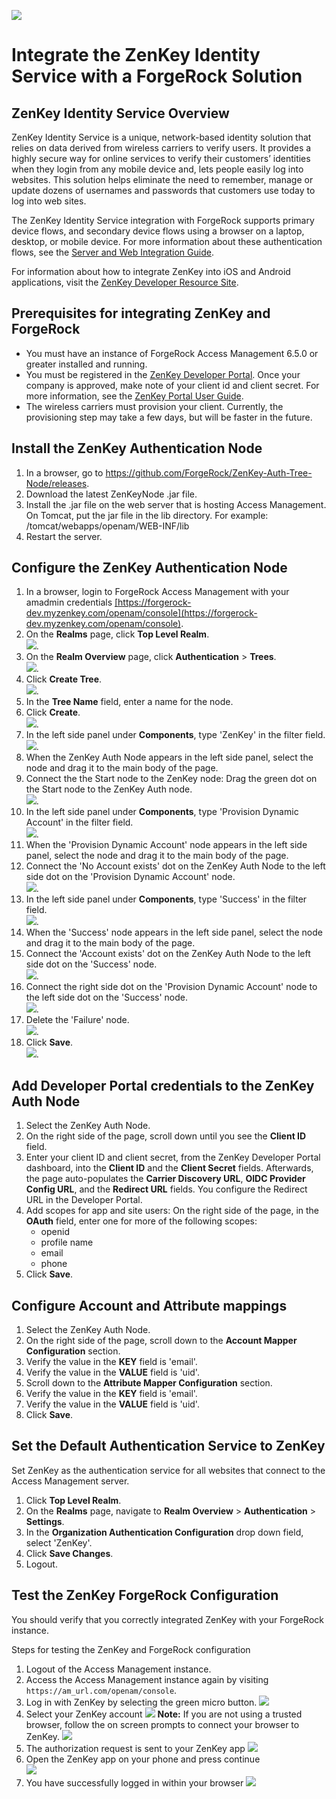 ![](https://github.com/ForgeRock/ZenKey-Auth-Tree-Node/blob/master/Images/ZenKey_rgb.png)
# Integrate the ZenKey Identity Service with a ForgeRock Solution

## ZenKey Identity Service Overview

ZenKey Identity Service is a unique, network-based identity solution that relies on data derived from wireless carriers to verify users. It provides a highly secure way for online services to verify their customers’ identities when they login from any mobile device and, lets people easily log into websites. This solution helps eliminate the need to remember, manage or update dozens of usernames and passwords that customers use today to log into web sites.

The ZenKey Identity Service integration with ForgeRock supports primary device flows, and secondary device flows using a browser on a laptop, desktop, or mobile device. For more information about these authentication flows, see the  <a href="https://developer.myzenkey.com/web" target="_blank">Server and Web Integration Guide</a>.


For information about how to integrate ZenKey into iOS and Android applications, visit the <a href="http://developer.myzenkey.com" target="_blank">ZenKey Developer Resource Site</a>.

## Prerequisites for integrating ZenKey and ForgeRock

 - You must have an instance of ForgeRock Access Management 6.5.0 or greater installed and running.
 - You must be registered in the <a href="https://portal.myzenkey.com/login" target="_blank">ZenKey Developer Portal</a>. Once your company is approved, make note of your client id and client secret. For more information, see the  <a href="https://developer.myzenkey.com/portal/" target="_blank">ZenKey Portal User Guide</a>.
 - The wireless carriers must provision your client. Currently, the provisioning step may take a few days, but will be faster in the future.

## Install the ZenKey Authentication Node

1. In a browser, go to <a href="https://github.com/ForgeRock/ZenKey-Auth-Tree-Node/releases" target="_blank">https://github.com/ForgeRock/ZenKey-Auth-Tree-Node/releases</a>.
2. Download the latest ZenKeyNode .jar file.
3. Install the .jar file on the web server that is hosting Access Management. On Tomcat, put the jar file in the lib directory.
For example: /tomcat/webapps/openam/WEB-INF/lib
4. Restart the server.

## Configure the ZenKey Authentication Node

1. In a browser, login to ForgeRock Access Management with your amadmin credentials <a href="https://forgerock-dev.myzenkey.com/openam/console" target="_blank">[https://forgerock-dev.myzenkey.com/openam/console](https://forgerock-dev.myzenkey.com/openam/console)</a>.
4. On the **Realms** page, click **Top Level Realm**.  
 ![](https://github.com/ForgeRock/ZenKey-Auth-Tree-Node/blob/master/Images/TopLevelRealm.png).
5. On the **Realm Overview** page, click **Authentication** > **Trees**.  
 ![](https://github.com/ForgeRock/ZenKey-Auth-Tree-Node/blob/master/Images/Trees.png).
6. Click **Create Tree**.  
 ![](https://github.com/ForgeRock/ZenKey-Auth-Tree-Node/blob/master/Images/CreateTree.png).
7. In the **Tree Name** field, enter a name for the node.
8. Click **Create**.  
 ![](https://github.com/ForgeRock/ZenKey-Auth-Tree-Node/blob/master/Images/TreeName_Create.png).
9. In the left side panel under **Components**, type 'ZenKey' in the filter field.  
![](https://github.com/ForgeRock/ZenKey-Auth-Tree-Node/blob/master/Images/TypeZenKey.png).
10. When the ZenKey Auth Node appears in the left side panel, select the node and drag it to the main body of the page.
11. Connect the the Start node to the ZenKey node: Drag the green dot on the Start node to the ZenKey Auth node.  
 ![](https://github.com/ForgeRock/ZenKey-Auth-Tree-Node/blob/master/Images/ConnectStartToZKAuthNode.png).
12. In the left side panel under **Components**, type 'Provision Dynamic Account' in the filter field.  
 ![](https://github.com/ForgeRock/ZenKey-Auth-Tree-Node/blob/master/Images/TypeProvision.png).
13. When the 'Provision Dynamic Account' node appears in the left side panel, select the node and drag it to the main body of the page.
14. Connect the 'No Account exists' dot on the ZenKey Auth Node to the left side dot on the 'Provision Dynamic Account' node.  
 ![](https://github.com/ForgeRock/ZenKey-Auth-Tree-Node/blob/master/Images/ConnectNoAccountToProvision.png).
15. In the left side panel under **Components**, type 'Success' in the filter field.  
 ![](https://github.com/ForgeRock/ZenKey-Auth-Tree-Node/blob/master/Images/TypeSuccess.png).
16. When the 'Success' node appears in the left side panel, select the node and drag it to the main body of the page.
17. Connect the 'Account exists' dot on the ZenKey Auth Node to the left side dot on the 'Success' node.  
 ![](https://github.com/ForgeRock/ZenKey-Auth-Tree-Node/blob/master/Images/ConnectAccountExistsToSuccess.png).
18. Connect the right side dot on the 'Provision Dynamic Account' node to the left side dot on the 'Success' node.  
 ![](https://github.com/ForgeRock/ZenKey-Auth-Tree-Node/blob/master/Images/ConnectProvisionToSuccess.png).
19. Delete the 'Failure' node.  
 ![](https://github.com/ForgeRock/ZenKey-Auth-Tree-Node/blob/master/Images/DeleteFailure.png).
20. Click **Save**.  
 ![](https://github.com/ForgeRock/ZenKey-Auth-Tree-Node/blob/master/Images/ClickSave.png).


## Add Developer Portal credentials to the ZenKey Auth Node

1. Select the ZenKey Auth Node.
2. On the right side of the page, scroll down until you see the **Client ID** field. 
3. Enter your client ID and client secret, from the ZenKey Developer Portal dashboard, into the  **Client ID** and the **Client Secret** fields. Afterwards, the page auto-populates the **Carrier Discovery URL**, **OIDC Provider Config URL**, and the **Redirect URL** fields. You configure the Redirect URL in the Developer Portal.
4. Add scopes for app and site users: On the right side of the page, in the **OAuth** field, enter one for more of the following scopes:
    - openid
    - profile name
    - email
    - phone
5. Click **Save**.

## Configure Account and Attribute mappings

1. Select the ZenKey Auth Node.
2. On the right side of the page, scroll down to the **Account Mapper Configuration** section.
3. Verify the value in the **KEY** field is 'email'.
4. Verify the value in the **VALUE** field is 'uid'.
5. Scroll down to the **Attribute Mapper Configuration** section.
6. Verify the value in the **KEY** field is 'email'.
7. Verify the value in the **VALUE** field is 'uid'.
8. Click **Save**.

## Set the Default Authentication Service to ZenKey

Set ZenKey as the authentication service for all websites that connect to the Access Management server.

1. Click **Top Level Realm**.
2. On the **Realms** page, navigate to **Realm Overview** > **Authentication** > **Settings**.
3. In the **Organization Authentication Configuration** drop down field, select 'ZenKey'.
4. Click **Save Changes**.
5. Logout.

## Test the ZenKey ForgeRock Configuration

You should verify that you correctly integrated ZenKey with your ForgeRock instance.

Steps for testing the ZenKey and ForgeRock configuration
1. Logout of the Access Management instance.
2. Access the Access Management instance again by visiting `https://am_url.com/openam/console`.
3. Log in with ZenKey by selecting the green micro button.
![](https://github.com/ForgeRock/ZenKey-Auth-Tree-Node/blob/master/Images/01_sign_in.png)
4. Select your ZenKey account
![](https://github.com/ForgeRock/ZenKey-Auth-Tree-Node/blob/master/Images/02_trusted_browser.png)
**Note:** If you are not using a trusted browser, follow the on screen prompts to connect your browser to ZenKey.
![](https://github.com/ForgeRock/ZenKey-Auth-Tree-Node/blob/master/Images/02_connect_trusted_browser.png)
5. The authorization request is sent to your ZenKey app
![](https://github.com/ForgeRock/ZenKey-Auth-Tree-Node/blob/master/Images/03_auth_request_sent.png)
6. Open the ZenKey app on your phone and press continue <br>
![](https://github.com/ForgeRock/ZenKey-Auth-Tree-Node/blob/master/Images/04_continue_in_app.png)<br>  
7. You have successfully logged in within your browser
![](https://github.com/ForgeRock/ZenKey-Auth-Tree-Node/blob/master/Images/06_logged_in.png)
